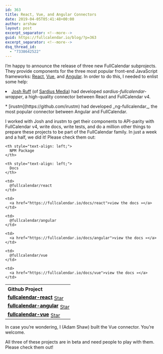 ```yaml
---
id: 363
title: React, Vue, and Angular Connectors
date: 2019-04-05T05:41:48+00:00
author: arshaw
layout: post
excerpt_separator: <!--more-->
guid: https://fullcalendar.io/blog/?p=363
excerpt_separator: <!--more-->
dsq_thread_id:
  - "7338642522"
---
```

I&#8217;m happy to announce the release of three new FullCalendar subprojects. They provide components for the three most popular front-end JavaScript frameworks: [React](https://reactjs.org), [Vue](https://vuejs.org/), and [Angular](https://angular.io/).<!--more--> In order to do this, I needed to enlist some help:

<li style='margin-bottom:1em'>
  <a href="https://github.com/joshuaRuff">Josh Ruff</a> (of <a href="http://sardius.media/">Sardius Media</a>) had developed <em>sardius-fullcalendar-wrapper</em>, a high-quality connector between React and FullCalendar v4.
</li>
  * [irustm](https://github.com/irustm) had developed _ng-fullcalendar_, the most popular connector between Angular and FullCalendar.

I worked with Josh and irustm to get their components to API-parity with FullCalendar v4, write docs, write tests, and do a million other things to prepare these projects to be part of the FullCalendar family. In just a week and a half, we did it! Please check them out:

<table>
  <tr>
    <th style="text-align: left;">
      Github Project
    </th>
    
    <th style="text-align: left;">
      NPM Package
    </th>
    
    <th style="text-align: left;">
      Docs
    </th>
  </tr>
  
  <tr>
    <td>
      <a style="font-weight: bold; color: #000;" href="https://github.com/fullcalendar/fullcalendar-react">fullcalendar-react</a><span style="display: inline-block; vertical-align: middle; position: relative; top: 2px; left: 5px;"><a class="github-button" href="https://github.com/fullcalendar/fullcalendar-react" data-icon="octicon-star">Star</a></span>
    </td>
    
    <td>
      @fullcalendar/react
    </td>
    
    <td>
      <a href="https://fullcalendar.io/docs/react">view the docs »</a>
    </td>
  </tr>
  
  <tr>
    <td>
      <a style="font-weight: bold; color: #000;" href="https://github.com/fullcalendar/fullcalendar-angular">fullcalendar-angular</a><span style="display: inline-block; vertical-align: middle; position: relative; top: 2px; left: 5px;"><a class="github-button" href="https://github.com/fullcalendar/fullcalendar-angular" data-icon="octicon-star">Star</a></span>
    </td>
    
    <td>
      @fullcalendar/angular
    </td>
    
    <td>
      <a href="https://fullcalendar.io/docs/angular">view the docs »</a>
    </td>
  </tr>
  
  <tr>
    <td>
      <a style="font-weight: bold; color: #000;" href="https://github.com/fullcalendar/fullcalendar-vue">fullcalendar-vue</a><span style="display: inline-block; vertical-align: middle; position: relative; top: 2px; left: 5px;"><a class="github-button" href="https://github.com/fullcalendar/fullcalendar-vue" data-icon="octicon-star">Star</a></span>
    </td>
    
    <td>
      @fullcalendar/vue
    </td>
    
    <td>
      <a href="https://fullcalendar.io/docs/vue">view the docs »</a>
    </td>
  </tr>
</table>

In case you&#8217;re wondering, I (Adam Shaw) built the Vue connector. You&#8217;re welcome.

All three of these projects are in beta and need people to play with them. Please check them out!